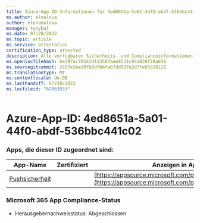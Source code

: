 ```yaml
---
title: Azure-App ID-Informationen für 4ed8651a-5a01-44f0-abdf-536bbc441c02
ms.author: elmalova
author: elenamalova
manager: tonybal
ms.date: 07/28/2022
ms.topic: article
ms.service: attestation
certification_type: attested
description: Alle verfügbaren Sicherheits- und Complianceinformationen für 4ed8651a-5a01-44f0-abdf-536bbc441c02.
ms.openlocfilehash: be397ac705434fa3507bae8531c94a030f28a036
ms.sourcegitcommit: 2787e3eed97b8dfb6fab7dd837e2d7fe65828121
ms.translationtype: MT
ms.contentlocale: de-DE
ms.lasthandoff: 07/28/2022
ms.locfileid: "67063553"
---
```

# <a name="azure-app-id-4ed8651a-5a01-44f0-abdf-536bbc441c02"></a>Azure-App-ID: 4ed8651a-5a01-44f0-abdf-536bbc441c02


### <a name="apps-associated-with-this-id"></a>Apps, die dieser ID zugeordnet sind:
| **App-Name** | **Zertifiziert** | **Anzeigen in AppSource** |
|--------------|---------------|-----------------------|
| [Pushsicherheit](../forward/WA200002833.md) |  | [https://appsource.microsoft.com/product/office/WA200002833](https://appsource.microsoft.com/product/office/WA200002833) |

### <a name="microsoft-365-app-compliance-status"></a>Microsoft 365 App Compliance-Status
- Herausgebernachweisstatus: Abgeschlossen

